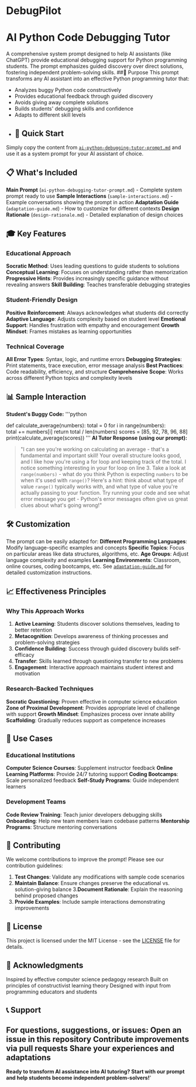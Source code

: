 # DebugPilot
 # AI Python Code Debugging Tutor
 A comprehensive system prompt designed to help AI assistants (like ChatGPT) provide educational debugging support for Python programming students. The prompt emphasizes guided discovery over direct solutions, fostering independent problem-solving skills.
 ##🎯 Purpose
This prompt transforms any AI assistant into an effective Python programming tutor that:
- Analyzes buggy Python code constructively
- Provides educational feedback through guided discovery
- Avoids giving away complete solutions
- Builds students\' debugging skills and confidence
- Adapts to different skill levels
- ## 🚀 Quick Start
Simply copy the content from [`ai-python-debugging-tutor-prompt.md`](./ai-python-debugging-tutor-prompt.md) and use it as a system prompt for your AI assistant of choice.
## 📋 What's Included
 **Main Prompt** (`ai-python-debugging-tutor-prompt.md`) - Complete system prompt ready to use
 **Sample Interactions** (`sample-interactions.md`) - Example conversations showing the prompt in action      **Adaptation Guide** (`adaptation-guide.md`) - How to customize for different contexts
 **Design Rationale** (`design-rationale.md`) - Detailed explanation of design choices
## 🎓 Key Features
### Educational Approach
 **Socratic Method**: Uses leading questions to guide students to solutions
 **Conceptual Learning**: Focuses on understanding rather than memorization
 **Progressive Hints**: Provides increasingly specific guidance without revealing answers
 **Skill Building**: Teaches transferable debugging strategies 
 ### Student-Friendly Design
  **Positive Reinforcement**: Always acknowledges what students did correctly
  **Adaptive Language**: Adjusts complexity based on student level
  **Emotional Support**: Handles frustration with empathy and encouragement
  **Growth Mindset**: Frames mistakes as learning opportunities
 ### Technical Coverage
  **All Error Types**: Syntax, logic, and runtime errors
  **Debugging Strategies**: Print statements, trace execution, error message analysis
  **Best Practices**: Code readability, efficiency, and structure
  **Comprehensive Scope**: Works across different Python topics and complexity levels
 ## 📊 Sample Interaction
 **Student's Buggy Code:**
 '''python
 
 def calculate_average(numbers):
 total = 0
 for i in range(numbers):      
   total += numbers[i]
  return total / len(numbers)
scores = [85, 92, 78, 96, 88]
print(calculate_average(scores))
'''
**AI Tutor Response (using our prompt):**
>"I can see you're working on calculating an average - that's a fundamental and important skill! Your overall structure looks good, and I like how you're using a for loop and keeping track of the total.
> I notice something interesting in your for loop on line 3. Take a look at `range(numbers)` - what do you think Python is expecting `numbers` to be when it's used with `range()`?
> Here's a hint: think about what type of value `range()` typically works with, and what type of value you're actually passing to your function.
> Try running your code and see what error message you get - Python's error messages often give us great clues about what's going wrong!"
 
 ## 🛠️ Customization
 
 The prompt can be easily adapted for:
 **Different Programming Languages**: Modify language-specific examples and concepts
 **Specific Topics**: Focus on particular areas like data structures, algorithms, etc.
 **Age Groups**: Adjust language complexity and examples
 **Learning Environments**: Classroom, online courses, coding bootcamps, etc.
 See [`adaptation-guide.md`](./adaptation-guide.md) for detailed customization instructions.
 ## 📈 Effectiveness Principles
 ### Why This Approach Works
 1. **Active Learning**: Students discover solutions themselves, leading to better retention
 2. **Metacognition**: Develops awareness of thinking processes and problem-solving strategies
 3. **Confidence Building**: Success through guided discovery builds self-efficacy
 4. **Transfer**: Skills learned through questioning transfer to new problems
 5. **Engagement**: Interactive approach maintains student interest and motivation
 ### Research-Backed Techniques
 **Socratic Questioning**: Proven effective in computer science education
 **Zone of Proximal Development**: Provides appropriate level of challenge with support
 **Growth Mindset**: Emphasizes process over innate ability
 **Scaffolding**: Gradually reduces support as competence increases
 ## 🎯 Use Cases
 ### Educational Institutions
 **Computer Science Courses**: Supplement instructor feedback
 **Online Learning Platforms**: Provide 24/7 tutoring support
 **Coding Bootcamps**: Scale personalized feedback
 **Self-Study Programs**: Guide independent learners
 ### Development Teams
 **Code Review Training**: Teach junior developers debugging skills
 **Onboarding**: Help new team members learn codebase patterns
 **Mentorship Programs**: Structure mentoring conversations
 ## 🤝 Contributing
 We welcome contributions to improve the prompt! Please see our contribution guidelines:
 1. **Test Changes**: Validate any modifications with sample code scenarios
 2. **Maintain Balance**: Ensure changes preserve the educational vs. solution-giving balance
 3.**Document Rationale**: Explain the reasoning behind proposed changes
 4. **Provide Examples**: Include sample interactions demonstrating improvements
 ## 📄 License
 This project is licensed under the MIT License - see the [LICENSE](LICENSE) file for details.
 ## 🙏 Acknowledgments
 Inspired by effective computer science pedagogy research
 Built on principles of constructivist learning theory
 Designed with input from programming educators and students
 ## 📞 Support
For questions, suggestions, or issues:
Open an issue in this repository
Contribute improvements via pull requests
Share your experiences and adaptations
---
**Ready to transform AI assistance into AI tutoring? Start with our prompt and help students become independent problem-solvers!**'


